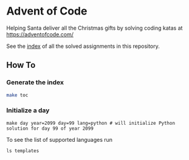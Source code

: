 # Advent of Code

Helping Santa deliver all the Christmas gifts by solving coding katas at https://adventofcode.com/

See the [index](index.md) of all the solved assignments in this repository.

## How To

### Generate the index

```bash
make toc
```

### Initialize a day

```
make day year=2099 day=99 lang=python # will initialize Python solution for day 99 of year 2099
```

To see the list of supported languages run

```
ls templates
```

